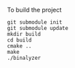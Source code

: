 To build the project

```
git submodule init
git submodule update
mkdir build
cd build
cmake ..
make
./binalyzer
```